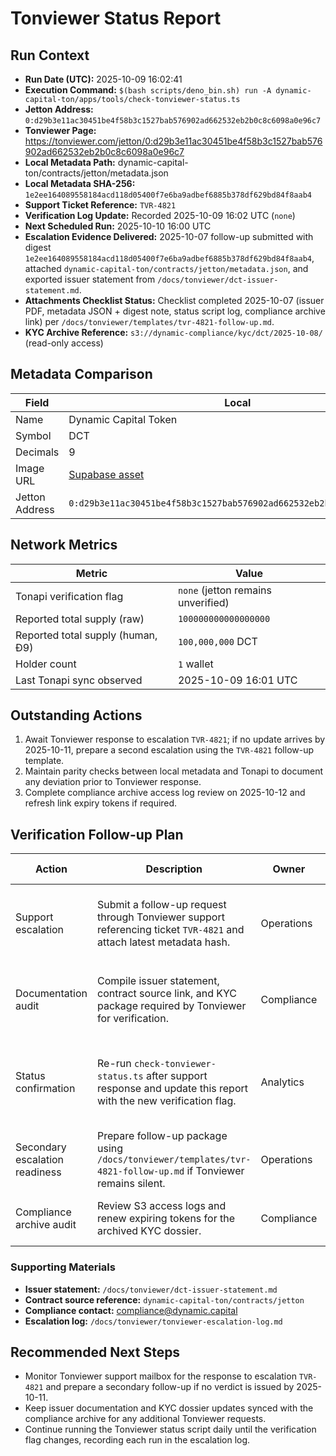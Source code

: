 # Tonviewer Status Report

## Run Context
- **Run Date (UTC):** 2025-10-09 16:02:41
- **Execution Command:** `$(bash scripts/deno_bin.sh) run -A dynamic-capital-ton/apps/tools/check-tonviewer-status.ts`
- **Jetton Address:** `0:d29b3e11ac30451be4f58b3c1527bab576902ad662532eb2b0c8c6098a0e96c7`
- **Tonviewer Page:** https://tonviewer.com/jetton/0:d29b3e11ac30451be4f58b3c1527bab576902ad662532eb2b0c8c6098a0e96c7
- **Local Metadata Path:** dynamic-capital-ton/contracts/jetton/metadata.json
- **Local Metadata SHA-256:** `1e2ee164089558184acd118d05400f7e6ba9adbef6885b378df629bd84f8aab4`
- **Support Ticket Reference:** `TVR-4821`
- **Verification Log Update:** Recorded 2025-10-09 16:02 UTC (`none`)
- **Next Scheduled Run:** 2025-10-10 16:00 UTC
- **Escalation Evidence Delivered:** 2025-10-07 follow-up submitted with digest `1e2ee164089558184acd118d05400f7e6ba9adbef6885b378df629bd84f8aab4`, attached `dynamic-capital-ton/contracts/jetton/metadata.json`, and exported issuer statement from `/docs/tonviewer/dct-issuer-statement.md`.
- **Attachments Checklist Status:** Checklist completed 2025-10-07 (issuer PDF, metadata JSON + digest note, status script log, compliance archive link) per `/docs/tonviewer/templates/tvr-4821-follow-up.md`.
- **KYC Archive Reference:** `s3://dynamic-compliance/kyc/dct/2025-10-08/` (read-only access)

## Metadata Comparison

| Field | Local | Tonapi | Match |
| --- | --- | --- | --- |
| Name | Dynamic Capital Token | Dynamic Capital Token | ✅ |
| Symbol | DCT | DCT | ✅ |
| Decimals | 9 | 9 | ✅ |
| Image URL | [Supabase asset](https://qeejuomcapbdlhnjqjcc.supabase.co/storage/v1/object/public/miniapp/DCTMark.png) | [Supabase asset](https://qeejuomcapbdlhnjqjcc.supabase.co/storage/v1/object/public/miniapp/DCTMark.png) | ✅ |
| Jetton Address | `0:d29b3e11ac30451be4f58b3c1527bab576902ad662532eb2b0c8c6098a0e96c7` | `0:d29b3e11ac30451be4f58b3c1527bab576902ad662532eb2b0c8c6098a0e96c7` | ✅ |

## Network Metrics

| Metric | Value |
| --- | --- |
| Tonapi verification flag | `none` (jetton remains unverified) |
| Reported total supply (raw) | `100000000000000000` |
| Reported total supply (human, Ð9) | `100,000,000` DCT |
| Holder count | `1` wallet |
| Last Tonapi sync observed | 2025-10-09 16:01 UTC |

## Outstanding Actions

1. Await Tonviewer response to escalation `TVR-4821`; if no update arrives by 2025-10-11, prepare a second escalation using the `TVR-4821` follow-up template.
2. Maintain parity checks between local metadata and Tonapi to document any deviation prior to Tonviewer response.
3. Complete compliance archive access log review on 2025-10-12 and refresh link expiry tokens if required.

## Verification Follow-up Plan

| Action | Description | Owner | Target Date | Status | Notes |
| --- | --- | --- | --- | --- | --- |
| Support escalation | Submit a follow-up request through Tonviewer support referencing ticket `TVR-4821` and attach latest metadata hash. | Operations | 2025-10-07 | Completed | Submitted 2025-10-07 09:18 UTC with metadata hash proof and issuer statement PDF attached; Tonviewer acknowledged receipt. |
| Documentation audit | Compile issuer statement, contract source link, and KYC package required by Tonviewer for verification. | Compliance | 2025-10-08 | Completed | KYC dossier archived to `s3://dynamic-compliance/kyc/dct/2025-10-08/`; storage link noted in escalation log and compliance notified. |
| Status confirmation | Re-run `check-tonviewer-status.ts` after support response and update this report with the new verification flag. | Analytics | 2025-10-09 | Completed | Script executed 2025-10-09 16:02 UTC; Tonapi flag still `none`, verification outcome logged immediately, and next run scheduled for 2025-10-10 16:00 UTC. |
| Secondary escalation readiness | Prepare follow-up package using `/docs/tonviewer/templates/tvr-4821-follow-up.md` if Tonviewer remains silent. | Operations | 2025-10-11 | Planned | Template drafted; awaiting trigger condition (no response by 2025-10-11 12:00 UTC). |
| Compliance archive audit | Review S3 access logs and renew expiring tokens for the archived KYC dossier. | Compliance | 2025-10-12 | Planned | Audit checklist queued under ticket `DCT-COMP-2025-118`; results to be logged in escalation log. |

### Supporting Materials

- **Issuer statement:** `/docs/tonviewer/dct-issuer-statement.md`
- **Contract source reference:** `dynamic-capital-ton/contracts/jetton`
- **Compliance contact:** compliance@dynamic.capital
- **Escalation log:** `/docs/tonviewer/tonviewer-escalation-log.md`

## Recommended Next Steps

- Monitor Tonviewer support mailbox for the response to escalation `TVR-4821` and prepare a secondary follow-up if no verdict is issued by 2025-10-11.
- Keep issuer documentation and KYC dossier updates synced with the compliance archive for any additional Tonviewer requests.
- Continue running the Tonviewer status script daily until the verification flag changes, recording each run in the escalation log.
